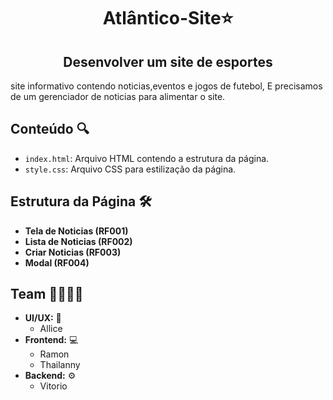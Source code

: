 <h1 align="center">Atlântico-Site⭐</h1>
<h2 align ="center">Desenvolver um site de esportes</h2>
site informativo contendo noticias,eventos e jogos de futebol, E precisamos de um gerenciador de noticias para alimentar o site.

## Conteúdo 🔍



- `index.html`: Arquivo HTML contendo a estrutura da página.
- `style.css`: Arquivo CSS para estilização da página.

## Estrutura da Página 🛠️
- **Tela de Noticias (RF001)**
- **Lista de Noticias (RF002)**
- **Criar Noticias (RF003)**
-  **Modal (RF004)**

## Team 🫱🏻‍🫲🏽
- **UI/UX:** 🎨
    - Allice
- **Frontend:** 💻
    - Ramon
    - Thailanny
- **Backend:** ⚙️
    - Vitorio
